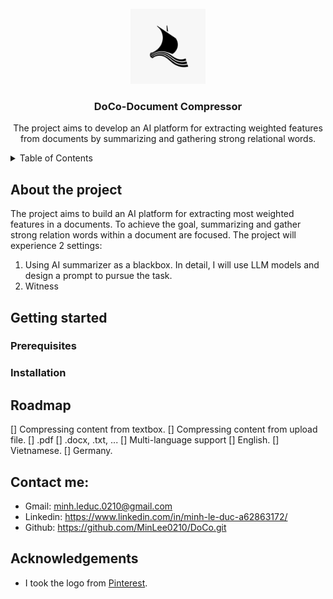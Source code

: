<!-- PROJECT LOGO -->
<br />
<div align="center">
  <a href="https://github.com/MinLee0210/DoCo.git">
    <img src="static/doco_logo.jpg" alt="Logo" width="120" height="120">
  </a>

<h3 align="center">DoCo-Document Compressor</h3>

  <p align="center">
    The project aims to develop an AI platform for extracting weighted features from documents by summarizing and gathering strong relational words.
    <br/>
  </p>
</div>

<!-- TABLE OF CONTENTS -->
<details>
  <summary>Table of Contents</summary>
  <ol>
    <li>
      <a href="#about-the-project">About The Project</a>
      <ul>
        <li><a href="#built-with">Built With</a></li>
      </ul>
    </li>
    <li>
      <a href="#getting-started">Getting Started</a>
      <ul>
        <li><a href="#prerequisites">Directory Structures</a></li>
        <li><a href="#prerequisites">Prerequisites</a></li>
        <li><a href="#installation">Installation</a></li>
      </ul>
    </li>
    <li><a href="#usage">Usage</a></li>
    <li><a href="#roadmap">Roadmap</a></li>
    <li><a href="#contact">Contact</a></li>
    <li><a href="#acknowledgments">Acknowledgments</a></li>s
  </ol>
</details>

## About the project
The project aims to build an AI platform for extracting most weighted features in a documents. To achieve the goal, summarizing and gather strong relation words within a document are focused. The project will experience 2 settings: 
1. Using AI summarizer as a blackbox. In detail, I will use LLM models and design a prompt to pursue the task. 
2. Witness 


## Getting started
### Prerequisites

### Installation

## Roadmap
[] Compressing content from textbox.
[] Compressing content from upload file.
    [] .pdf
    [] .docx, .txt, ...
[] Multi-language support
    [] English. 
    [] Vietnamese. 
    [] Germany.


## Contact me:
+ Gmail: minh.leduc.0210@gmail.com
+ Linkedin: https://www.linkedin.com/in/minh-le-duc-a62863172/
+ Github: https://github.com/MinLee0210/DoCo.git

## Acknowledgements
+ I took the logo from [Pinterest](https://pin.it/4u1QHJg). 